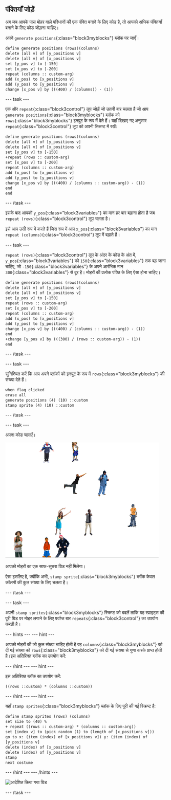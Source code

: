 ## पंक्तियाँ जोड़ें

अब जब आपके पास मोहर वाले परिधानों की एक पंक्ति बनाने के लिए कोड है, तो आपको अधिक पंक्तियाँ बनाने के लिए कोड जोड़ना चाहिए।

अपने `generate positions`{:class="block3myblocks"} ब्लॉक पर जाएँ।

```blocks3
define generate positions (rows)(columns)
delete [all v] of [y_positions v]
delete [all v] of [x_positions v]
set [y_pos v] to [-150]
set [x_pos v] to [-200]
repeat (columns :: custom-arg)
add (x_pos) to [x_positions v]
add (y_pos) to [y_positions v]
change [x_pos v] by (((400) / (columns)) - (1))
```

\--- task \---

एक और `repeat`{:class="block3control"} लूप जोड़ें जो उतनी बार चलता है जो आप `generate positions`{:class="block3myblocks"} ब्लॉक को `rows`{:class="block3myblocks"} इनपुट के रूप में देते हैं। यहाँ दिखाए गए अनुसार `repeat`{:class="block3control"} लूप को अपनी स्क्रिप्ट में रखें:

```blocks3
define generate positions (rows)(columns)
delete [all v] of [y_positions v]
delete [all v] of [x_positions v]
set [y_pos v] to [-150]
+repeat (rows :: custom-arg)
set [x_pos v] to [-200]
repeat (columns :: custom-arg)
add (x_pos) to [x_positions v]
add (y_pos) to [y_positions v]
change [x_pos v] by (((400) / (columns :: custom-arg)) - (1))
end
end
```

\--- /task \---

इसके बाद आपको `y_pos`{:class="block3variables"} का मान हर बार बढ़ाना होता है जब `repeat (rows)`{:class="block3control"} लूप चलता है।

इसे आप उसी रूप में करते हैं जिस रूप में आप `x_pos`{:class="block3variables"} का मान `repeat (columns)`{:class="block3control"} लूप में बढ़ाते हैं।

\--- task \---

`repeat (rows)`{:class="block3control"} लूप के अंदर के कोड के अंत में, `y_pos`{:class="block3variables"} को `150`{:class="block3variables"} तक बढ़ जाना चाहिए, जो `-150`{:class="block3variables"} के अपने आरंभिक मान `300`{:class="block3variables"} से दूर है। मोहरों की प्रत्येक पंक्ति के लिए ऐसा होना चाहिए।

```blocks3
define generate positions (rows)(columns)
delete [all v] of [y_positions v]
delete [all v] of [x_positions v]
set [y_pos v] to [-150]
repeat (rows :: custom-arg)
set [x_pos v] to [-200]
repeat (columns :: custom-arg)
add (x_pos) to [x_positions v]
add (y_pos) to [y_positions v]
change [x_pos v] by (((400) / (columns :: custom-arg)) - (1))
end
+change [y_pos v] by (((300) / (rows :: custom-arg)) - (1))
end
```

\--- /task \---

\--- task \---

सुनिश्चित करें कि आप अपने ब्लॉकों को इनपुट के रूप में `rows`{:class="block3myblocks"} की संख्या देते हैं।

```blocks3
when flag clicked
erase all
generate positions (4) (10) ::custom
stamp sprite (4) (10) ::custom
```

\--- /task \---

\--- task \---

अपना कोड चलाएँ।

![मोहरों की गड़बड़ी](images/mess_stamps.png)

आपको मोहरों का एक साफ-सुथरा ग्रिड नहीं मिलेगा।

ऐसा इसलिए है, क्योंकि अभी, `stamp sprite`{:class="block3myblocks"} ब्लॉक केवल कॉलमों की कुल संख्या के लिए चलता है।

\--- /task \---

\--- task \---

अपनी `stamp sprites`{:class="block3myblocks"} स्क्रिप्ट को बदलें ताकि यह स्प्राइट्स की पूरी ग्रिड पर मोहर लगाने के लिए पर्याप्त बार `repeats`{:class="block3control"} का उपयोग करती है।

\--- hints \--- \--- hint \---

आपको मोहरों की जो कुल संख्या चाहिए होती है वह `columns`{:class="block3myblocks"} को दी गई संख्या को `rows`{:class="block3myblocks"} को दी गई संख्या से गुणा करके प्राप्त होती है।इस अतिरिक्त ब्लॉक का उपयोग करें:

\--- /hint \--- \--- hint \---

इस अतिरिक्त ब्लॉक का उपयोग करें:

```blocks3
((rows ::custom) * (columns ::custom))
```

\--- /hint \--- \--- hint \---

यहाँ `stamp sprites`{:class="block3myblocks"} ब्लॉक के लिए पूरी की गई स्क्रिप्ट है:

```blocks3
define stamp sprites (rows) (columns)
set size to (40) %
+ repeat ((rows :: custom-arg) * (columns :: custom-arg))
set [index v] to (pick random (1) to (length of [x_positions v]))
go to x: (item (index) of [x_positions v]) y: (item (index) of [y_positions v]
delete (index) of [x_positions v]
delete (index) of [y_positions v]
stamp
next costume
```

\--- /hint \--- \--- /hints \---

![
आदेशित किया गया ग्रिड](images/nice_grid.png)

\--- /task \---